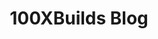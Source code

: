 ---
layout: "layouts/blog.njk"
title: "100XBuilds Blog"
des: "By fusing strategy & design we help our partners build their brands, drive business, & stand out from the noise in saturated markets! Follow our blog for the latest case studies and projects."
pagination:
  data: collections.blogpost
  size: 3
  alias: posts
  permalink: "/blog/{% if pagination.pageNumber > 0 %}page-{{ pagination.pageNumber + 1 }}/{% endif %}"
---